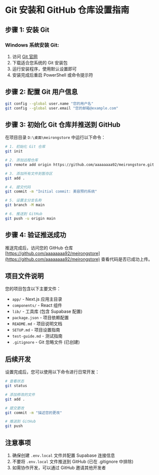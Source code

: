 # Git 安装和 GitHub 仓库设置指南

## 步骤 1: 安装 Git

### Windows 系统安装 Git:
1. 访问 [Git 官网](https://git-scm.com/download/win)
2. 下载适合您系统的 Git 安装包
3. 运行安装程序，使用默认设置即可
4. 安装完成后重启 PowerShell 或命令提示符

## 步骤 2: 配置 Git 用户信息

```bash
git config --global user.name "您的用户名"
git config --global user.email "您的邮箱@example.com"
```

## 步骤 3: 初始化 Git 仓库并推送到 GitHub

在项目目录 `D:\桌面\meirongstore` 中运行以下命令：

```bash
# 1. 初始化 Git 仓库
git init

# 2. 添加远程仓库
git remote add origin https://github.com/aaaaaaaa92/meirongstore.git

# 3. 添加所有文件到暂存区
git add .

# 4. 提交代码
git commit -m "Initial commit: 美容预约系统"

# 5. 设置主分支名称
git branch -M main

# 6. 推送到 GitHub
git push -u origin main
```

## 步骤 4: 验证推送成功

推送完成后，访问您的 GitHub 仓库 [https://github.com/aaaaaaaa92/meirongstore](https://github.com/aaaaaaaa92/meirongstore) 查看代码是否已成功上传。

## 项目文件说明

您的项目包含以下主要文件：
- `app/` - Next.js 应用主目录
- `components/` - React 组件
- `lib/` - 工具库 (包含 Supabase 配置)
- `package.json` - 项目依赖配置
- `README.md` - 项目说明文档
- `SETUP.md` - 项目设置指南
- `test-guide.md` - 测试指南
- `.gitignore` - Git 忽略文件 (已创建)

## 后续开发

设置完成后，您可以使用以下命令进行日常开发：

```bash
# 查看状态
git status

# 添加修改的文件
git add .

# 提交更改
git commit -m "描述您的更改"

# 推送到 GitHub
git push
```

## 注意事项

1. 确保创建 `.env.local` 文件并配置 Supabase 连接信息
2. 不要将 `.env.local` 文件推送到 GitHub (已在 .gitignore 中排除)
3. 如需协作开发，可以通过 GitHub 邀请其他开发者

